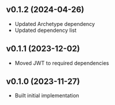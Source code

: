## v0.1.2 (2024-04-26)
* Updated Archetype dependency
* Updated dependency list

## v0.1.1 (2023-12-02)
* Moved JWT to required dependencies

## v0.1.0 (2023-11-27)
* Built initial implementation
